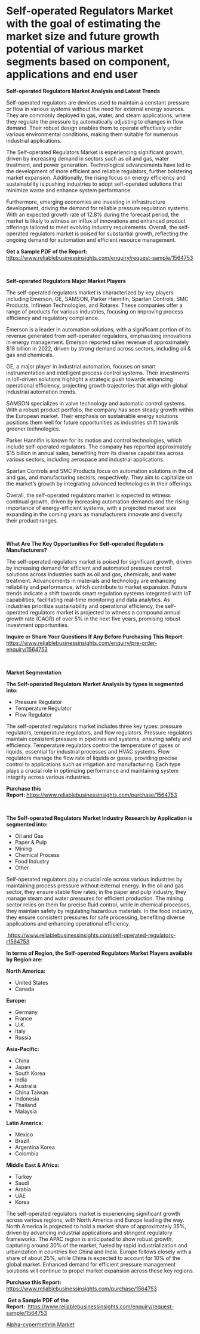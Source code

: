 <p><h1>Self-operated Regulators Market with the goal of estimating the market size and future growth potential of various market segments based on component, applications and end user</h1></p><p><strong>Self-operated Regulators Market Analysis and Latest Trends</strong></p>
<p><p>Self-operated regulators are devices used to maintain a constant pressure or flow in various systems without the need for external energy sources. They are commonly deployed in gas, water, and steam applications, where they regulate the pressure by automatically adjusting to changes in flow demand. Their robust design enables them to operate effectively under various environmental conditions, making them suitable for numerous industrial applications.</p><p>The Self-operated Regulators Market is experiencing significant growth, driven by increasing demand in sectors such as oil and gas, water treatment, and power generation. Technological advancements have led to the development of more efficient and reliable regulators, further bolstering market expansion. Additionally, the rising focus on energy efficiency and sustainability is pushing industries to adopt self-operated solutions that minimize waste and enhance system performance.</p><p>Furthermore, emerging economies are investing in infrastructure development, driving the demand for reliable pressure regulation systems. With an expected growth rate of 12.8% during the forecast period, the market is likely to witness an influx of innovations and enhanced product offerings tailored to meet evolving industry requirements. Overall, the self-operated regulators market is poised for substantial growth, reflecting the ongoing demand for automation and efficient resource management.</p></p>
<p><strong>Get a Sample PDF of the Report:&nbsp;</strong> <a href="https://www.reliablebusinessinsights.com/enquiry/request-sample/1564753?utm_campaign=2748&utm_medium=2&utm_source=Github&utm_content=ia&utm_term=28022025&utm_id=self-operated-regulators">https://www.reliablebusinessinsights.com/enquiry/request-sample/1564753</a></p>
<p>&nbsp;</p>
<p><strong>Self-operated Regulators Major Market Players</strong></p>
<p><p>The self-operated regulators market is characterized by key players including Emerson, GE, SAMSON, Parker Hannifin, Spartan Controls, SMC Products, Infineon Technologies, and Rotarex. These companies offer a range of products for various industries, focusing on improving process efficiency and regulatory compliance. </p><p>Emerson is a leader in automation solutions, with a significant portion of its revenue generated from self-operated regulators, emphasizing innovations in energy management. Emerson reported sales revenue of approximately $18 billion in 2022, driven by strong demand across sectors, including oil & gas and chemicals.</p><p>GE, a major player in industrial automation, focuses on smart instrumentation and intelligent process control systems. Their investments in IoT-driven solutions highlight a strategic push towards enhancing operational efficiency, projecting growth trajectories that align with global industrial automation trends.</p><p>SAMSON specializes in valve technology and automatic control systems. With a robust product portfolio, the company has seen steady growth within the European market. Their emphasis on sustainable energy solutions positions them well for future opportunities as industries shift towards greener technologies.</p><p>Parker Hannifin is known for its motion and control technologies, which include self-operated regulators. The company has reported approximately $15 billion in annual sales, benefiting from its diverse capabilities across various sectors, including aerospace and industrial applications.</p><p>Spartan Controls and SMC Products focus on automation solutions in the oil and gas, and manufacturing sectors, respectively. They aim to capitalize on the market’s growth by integrating advanced technologies in their offerings. </p><p>Overall, the self-operated regulators market is expected to witness continual growth, driven by increasing automation demands and the rising importance of energy-efficient systems, with a projected market size expanding in the coming years as manufacturers innovate and diversify their product ranges.</p></p>
<p>&nbsp;</p>
<p><strong>What Are The Key Opportunities For Self-operated Regulators Manufacturers?</strong></p>
<p><p>The self-operated regulators market is poised for significant growth, driven by increasing demand for efficient and automated pressure control solutions across industries such as oil and gas, chemicals, and water treatment. Advancements in materials and technology are enhancing reliability and performance, which contribute to market expansion. Future trends indicate a shift towards smart regulation systems integrated with IoT capabilities, facilitating real-time monitoring and data analytics. As industries prioritize sustainability and operational efficiency, the self-operated regulators market is projected to witness a compound annual growth rate (CAGR) of over 5% in the next five years, promising robust investment opportunities.</p></p>
<p><strong>Inquire or Share Your Questions If Any Before Purchasing This Report:</strong> <a href="https://www.reliablebusinessinsights.com/enquiry/pre-order-enquiry/1564753?utm_campaign=2748&utm_medium=2&utm_source=Github&utm_content=ia&utm_term=28022025&utm_id=self-operated-regulators">https://www.reliablebusinessinsights.com/enquiry/pre-order-enquiry/1564753</a></p>
<p>&nbsp;</p>
<p><strong>Market Segmentation</strong></p>
<p><strong>The Self-operated Regulators Market Analysis by types is segmented into:</strong></p>
<p><ul><li>Pressure Regulator</li><li>Temperature Regulator</li><li>Flow Regulator</li></ul></p>
<p><p>The self-operated regulators market includes three key types: pressure regulators, temperature regulators, and flow regulators. Pressure regulators maintain consistent pressure in pipelines and systems, ensuring safety and efficiency. Temperature regulators control the temperature of gases or liquids, essential for industrial processes and HVAC systems. Flow regulators manage the flow rate of liquids or gases, providing precise control to applications such as irrigation and manufacturing. Each type plays a crucial role in optimizing performance and maintaining system integrity across various industries.</p></p>
<p><strong>Purchase this Report:&nbsp;</strong><a href="https://www.reliablebusinessinsights.com/purchase/1564753?utm_campaign=2748&utm_medium=2&utm_source=Github&utm_content=ia&utm_term=28022025&utm_id=self-operated-regulators">https://www.reliablebusinessinsights.com/purchase/1564753</a></p>
<p>&nbsp;</p>
<p><strong>The Self-operated Regulators Market Industry Research by Application is segmented into:</strong></p>
<p><ul><li>Oil and Gas</li><li>Paper & Pulp</li><li>Mining</li><li>Chemical Process</li><li>Food Industry</li><li>Other</li></ul></p>
<p><p>Self-operated regulators play a crucial role across various industries by maintaining process pressure without external energy. In the oil and gas sector, they ensure stable flow rates; in the paper and pulp industry, they manage steam and water pressures for efficient production. The mining sector relies on them for precise fluid control, while in chemical processes, they maintain safety by regulating hazardous materials. In the food industry, they ensure consistent pressures for safe processing, benefiting diverse applications and enhancing operational efficiency.</p></p>
<p><a href="https://www.reliablebusinessinsights.com/self-operated-regulators-r1564753?utm_campaign=2748&utm_medium=2&utm_source=Github&utm_content=ia&utm_term=28022025&utm_id=self-operated-regulators">&nbsp;https://www.reliablebusinessinsights.com/self-operated-regulators-r1564753</a></p>
<p><strong>In terms of Region, the Self-operated Regulators Market Players available by Region are:</strong></p>
<p>
    <p> <strong> North America: </strong>
        <ul>
            <li>United States</li>
            <li>Canada</li>
        </ul>
        </p> 
    <p> <strong> Europe: </strong>
        <ul>
            <li>Germany</li>
            <li>France</li>
            <li>U.K.</li>
            <li>Italy</li>
            <li>Russia</li>
        </ul>
        </p> 
    <p> <strong> Asia-Pacific: </strong>
        <ul>
            <li>China</li>
            <li>Japan</li>
            <li>South Korea</li>
            <li>India</li>
            <li>Australia</li>
            <li>China Taiwan</li>
            <li>Indonesia</li>
            <li>Thailand</li>
            <li>Malaysia</li>
        </ul>
        </p> 
    <p> <strong> Latin America: </strong>
        <ul>
            <li>Mexico</li>
            <li>Brazil</li>
            <li>Argentina Korea</li>
            <li>Colombia</li>
        </ul>
        </p> 
    <p> <strong> Middle East & Africa: </strong>
        <ul>
            <li>Turkey</li>
            <li>Saudi</li>
            <li>Arabia</li>
            <li>UAE</li>
            <li>Korea</li>
        </ul>
    </p>
    </p>
<p><p>The self-operated regulators market is experiencing significant growth across various regions, with North America and Europe leading the way. North America is projected to hold a market share of approximately 35%, driven by advancing industrial applications and stringent regulatory frameworks. The APAC region is anticipated to show robust growth, capturing around 30% of the market, fueled by rapid industrialization and urbanization in countries like China and India. Europe follows closely with a share of about 25%, while China is expected to account for 10% of the global market. Enhanced demand for efficient pressure management solutions will continue to propel market expansion across these key regions.</p></p>
<p><strong>Purchase this Report: </strong><a href="https://www.reliablebusinessinsights.com/purchase/1564753?utm_campaign=2748&utm_medium=2&utm_source=Github&utm_content=ia&utm_term=28022025&utm_id=self-operated-regulators">https://www.reliablebusinessinsights.com/purchase/1564753</a></p>
<p>&nbsp;<strong>Get a Sample PDF of the Report:&nbsp;&nbsp;</strong><a href="https://www.reliablebusinessinsights.com/enquiry/request-sample/1564753?utm_campaign=2748&utm_medium=2&utm_source=Github&utm_content=ia&utm_term=28022025&utm_id=self-operated-regulators">https://www.reliablebusinessinsights.com/enquiry/request-sample/1564753</a></p>
<p><strong></strong></p>
<p><p><a href="https://github.com/shirleenfraker87/Market-Research-Report-List-1/blob/main/alpha-cypermethrin-market.md?utm_campaign=2748&utm_medium=2&utm_source=Github&utm_content=ia&utm_term=28022025&utm_id=self-operated-regulators">Alpha-cypermethrin Market</a></p></p>